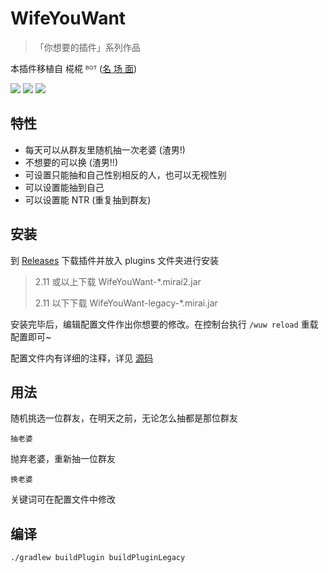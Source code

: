 # WifeYouWant

> 「你想要的插件」系列作品

本插件移植自 椛椛 ᴮᴼᵀ ([名 场 面](https://mirai.mamoe.net/assets/uploads/files/1657708242332-wifeyouwant.png))

[![](https://shields.io/github/downloads/MrXiaoM/WifeYouWant/total)](https://github.com/MrXiaoM/WifeYouWant/releases) [![](https://img.shields.io/badge/mirai--console-2.11-blue)](https://github.com/mamoe/mirai) [![](https://img.shields.io/badge/MiraiForum-post-yellow)](https://mirai.mamoe.net/topic/1376)

## 特性

* 每天可以从群友里随机抽一次老婆 (渣男!)
* 不想要的可以换 (渣男!!)
* 可设置只能抽和自己性别相反的人，也可以无视性别
* 可以设置能抽到自己
* 可以设置能 NTR (重复抽到群友)

## 安装

到 [Releases](https://github.com/MrXiaoM/WifeYouWant/releases) 下载插件并放入 plugins 文件夹进行安装

> 2.11 或以上下载 WifeYouWant-*.mirai2.jar
>
> 2.11 以下下载 WifeYouWant-legacy-*.mirai.jar

安装完毕后，编辑配置文件作出你想要的修改。在控制台执行 `/wuw reload` 重载配置即可~

配置文件内有详细的注释，详见 [源码](src/main/kotlin/PluginConfig.kt)

## 用法

随机挑选一位群友，在明天之前，无论怎么抽都是那位群友
```
抽老婆
```
抛弃老婆，重新抽一位群友
```
换老婆
```
关键词可在配置文件中修改

## 编译

```
./gradlew buildPlugin buildPluginLegacy
```
